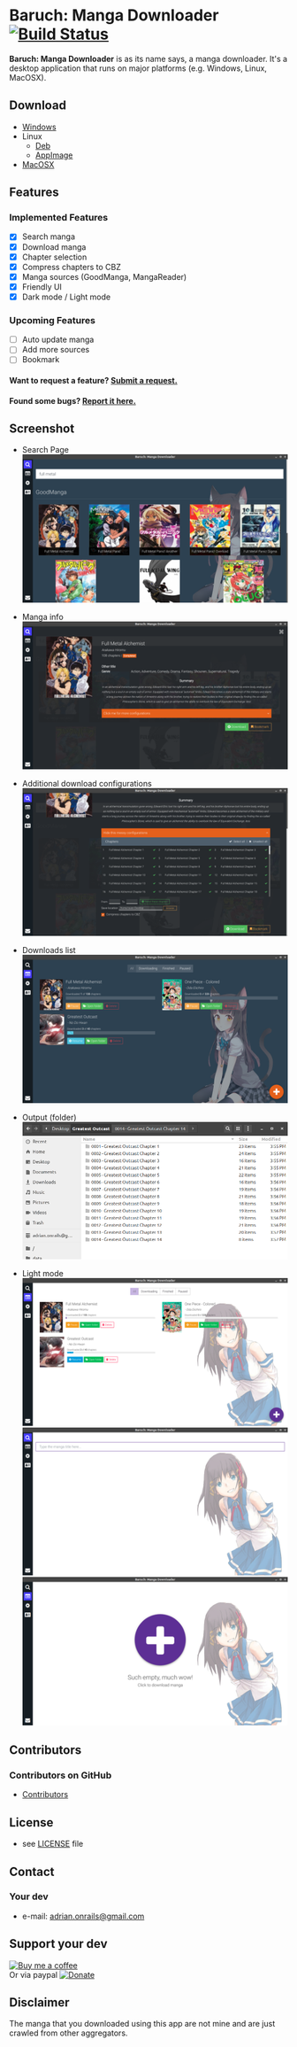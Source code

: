 Baruch: Manga Downloader  
[![Build Status](https://travis-ci.org/adrianonrails/manga-downloader.svg?branch=master)](https://travis-ci.org/adrianonrails/manga-downloader)
======
**Baruch: Manga Downloader**  is as its name says, a manga downloader. It's a desktop application that runs on major platforms (e.g. Windows, Linux, MacOSX).

## Download
* [Windows]()
* Linux
    - [Deb]() 
    - [AppImage]() 
* [MacOSX]()

## Features
### Implemented Features
- [x] Search manga
- [x] Download manga
- [x] Chapter selection
- [x] Compress chapters to CBZ
- [x] Manga sources (GoodManga, MangaReader)
- [x] Friendly UI
- [x] Dark mode / Light mode
### Upcoming Features
- [ ] Auto update manga
- [ ] Add more sources
- [ ] Bookmark
#### Want to request a feature? [Submit a request.](https://github.com/adrianonrails/manga-downloader/issues/new)
#### Found some bugs? [Report it here.](https://github.com/adrianonrails/manga-downloader/issues/new)

## Screenshot
- Search Page  
    ![search page](screenshots/searchpage.png "Search Page")

- Manga info  
    ![manga info](screenshots/mangainfo.png "Manga Info")

- Additional download configurations  
    ![download config](screenshots/downloadconfigs.png "Download config")

- Downloads list  
    ![downloads list](screenshots/downloadslist.png "Downloads list")

- Output (folder)  
    ![output folder](screenshots/outputfolder.png "Output folder")

- Light mode  
    ![light mode downloads list](screenshots/lightmodedownloadslist.png "Light mode downloads list")
    ![light mode search page](screenshots/lightmodesearchpage.png "Light mode search page")
    ![light mode empty download](screenshots/lightmodeemptydownload.png "Light mode empty download")

## Contributors

### Contributors on GitHub
* [Contributors](https://github.com/adrianonrails/manga-downloader/graphs/contributors)

## License 
* see [LICENSE](https://github.com/adrianonrails/manga-downloader/blob/master/LICENSE) file

## Contact
### Your dev
* e-mail: adrian.onrails@gmail.com

## Support your dev
[![Buy me a coffee](https://az743702.vo.msecnd.net/cdn/kofi2.png?v=0)](https://ko-fi.com/S6S6EEF0)  
Or via paypal [![Donate](https://img.shields.io/badge/Donate-PayPal-green.svg)](https://www.paypal.com/cgi-bin/webscr?cmd=_s-xclick&hosted_button_id=ECAGVBSCCMJHG)

## Disclaimer
The manga that you downloaded using this app are not mine and are just crawled from other aggregators.